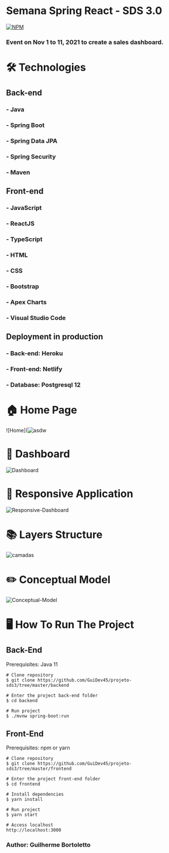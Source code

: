 # Semana Spring React - SDS 3.0
[![NPM](https://img.shields.io/apm/l/react)](https://github.com/GuiDev45/projeto-sds3/blob/master/LICENSE)

### Event on Nov 1 to 11, 2021 to create a sales dashboard.

# 🛠 Technologies

## Back-end
### - Java
### - Spring Boot
### - Spring Data JPA
### - Spring Security
### - Maven

## Front-end
### - JavaScript
### - ReactJS
### - TypeScript
### - HTML
### - CSS
### - Bootstrap
### - Apex Charts
### - Visual Studio Code

## Deployment in production
### - Back-end: Heroku
### - Front-end: Netlify
### - Database: Postgresql 12

# 🏠 Home Page
![Home](![asdw](https://user-images.githubusercontent.com/93011085/148476223-3252297c-7536-4368-9712-c5b098d2a649.png)

# 🎯 Dashboard
![Dashboard](https://user-images.githubusercontent.com/34319735/117542175-efc97780-afed-11eb-8221-592dfc09566c.png)

# 📱 Responsive Application
![Responsive-Dashboard](https://user-images.githubusercontent.com/34319735/117591105-3bbd0f00-b109-11eb-8a56-a1032586da6e.png)

# 📚 Layers Structure
![camadas](https://user-images.githubusercontent.com/34319735/117346522-3dbf6d80-ae7e-11eb-8a1f-ee600c3b75a4.png)

# ✏️ Conceptual Model
![Conceptual-Model](https://user-images.githubusercontent.com/34319735/117591110-4677a400-b109-11eb-9ded-9d7b133d85b4.png)

# 🖥️ How To Run The Project

## Back-End
Prerequisites: Java 11

```
# Clone repository
$ git clone https://github.com/GuiDev45/projeto-sds3/tree/master/backend

# Enter the project back-end folder
$ cd backend

# Run project
$ ./mvnw spring-boot:run
```

## Front-End
Prerequisites: npm or yarn

```
# Clone repository
$ git clone https://github.com/GuiDev45/projeto-sds3/tree/master/frontend

# Enter the project front-end folder
$ cd frontend

# Install dependencies
$ yarn install

# Run project
$ yarn start

# Access localhost
http://localhost:3000
```
### Author: Guilherme Bortoletto
